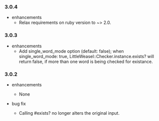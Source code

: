 ### 3.0.4
* enhancements
  * Relax requirements on ruby version to ~> 2.0.

### 3.0.3

* enhancements
  * Add single_word_mode option (default: false); when single_word_mode: true, LittleWeasel::Checker.instance.exists? will return false, if more than one word is being checked for existance.

### 3.0.2

* enhancements
  * None

* bug fix
  * Calling #exists? no longer alters the original input.